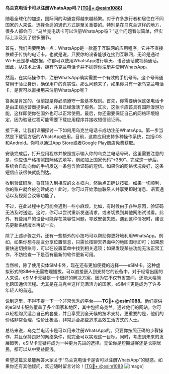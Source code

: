 **乌兰克电话卡可以注册WhatsApp吗？[[TG💪+ @esim1088](https://t.me/s/esim1088)]**

随着全球化的加速，国际间的沟通变得越来越频繁。对于许多旅行者和居住在不同国家的人来说，选择合适的通讯方式是至关重要的。特别是在乌克兰这样的地方，很多人都会问：“乌兰克电话卡可以注册WhatsApp吗？”这个问题看似简单，但实际上涉及到了很多细节。

首先，我们需要明确一点：WhatsApp是一款基于互联网的应用程序，它并不直接依赖于传统的电话卡。也就是说，只要你的设备能够连接到互联网，无论是通过Wi-Fi还是移动数据，你都可以使用WhatsApp进行聊天、语音通话或视频通话。因此，从技术上讲，拥有乌克兰电话卡并不妨碍你注册并使用WhatsApp。

然而，在实际操作中，注册WhatsApp确实需要一个有效的手机号码。这个号码通常用于验证身份，确保用户的真实性。那么问题来了，如果你只有一张乌克兰电话卡，是否可以直接用来注册WhatsApp呢？

答案是肯定的，但前提是你必须遵守一些基本规则。首先，你需要确保这张电话卡是由正规运营商提供的，并且已经激活了服务。其次，这张卡应该具有国际漫游功能，这样即使你在国外也可以正常使用。最后，你还需要保证自己的网络环境稳定，因为验证过程可能需要下载应用程序并接收短信验证码。

接下来，让我们详细探讨一下如何用乌克兰电话卡成功注册WhatsApp。第一步当然是下载官方版的WhatsApp应用。目前，这款应用支持多种操作系统，包括iOS和Android。你可以通过App Store或者Google Play商店免费获取。

安装完成后，打开应用程序并按照提示输入你的乌克兰电话号码。这里需要注意的是，你应该严格按照国际格式填写，例如加上国家代码“+380”。完成这一步后，系统会自动向你的手机发送一条包含验证码的短信。如果你的网络状况良好，这条短信应该很快就能到达。

收到验证码后，将其输入到相应的文本框内，然后点击确认按钮。如果一切顺利，你的账户就会被创建成功！此时，你可以开始添加联系人并享受即时消息、语音通话以及视频会议等功能了。

不过，在此过程中也可能会遇到一些小麻烦。比如，有时候由于各种原因，验证码无法及时送达。这时，你可以尝试重新发送请求，或者切换到其他网络试试看。此外，有些用户的设备可能存在兼容性问题，导致安装失败。遇到这种情况时，建议先更新系统版本再试一次。

除了上述步骤之外，还有一些额外的小技巧可以帮助你更好地利用WhatsApp。例如，如果你想与朋友分享位置信息，只需长按聊天界面中的地图图标即可；如果想要快速切换账号，可以在设置菜单中找到相关选项；如果发现某些功能无法正常工作，不妨检查一下是否有最新的软件更新可用。

当然啦，除了使用实体SIM卡外，现在还有更加便捷的选择——eSIM卡。这种虚拟形式的SIM卡无需物理插拔，可以直接嵌入到支持它的设备中。对于经常出国的人来说，eSIM卡无疑是一个很好的解决方案，因为它不仅节省空间，还能大幅简化跨国通信流程。尤其是在乌克兰这样充满活力的国家，eSIM卡更是成为了许多年轻人的首选。

说到这里，不得不提一下一个非常优秀的平台——**TG💪+ @esim1088**。他们提供的eSIM卡服务覆盖了多个国家和地区，其中包括乌克兰。通过他们的网站，你可以轻松购买适合自己的套餐，并且享受到全天候的技术支持。更重要的是，他们的价格非常合理，性价比极高，非常适合那些追求高效生活方式的人士。

总结来说，乌克兰电话卡是可以用来注册WhatsApp的。只要你按照正确的步骤操作，并且保持良好的网络条件，就完全可以实现这一目标。同时，考虑到未来的发展趋势，eSIM卡无疑将成为一种更为先进的选择。无论你是短期游客还是长期居民，都可以从中受益匪浅。

希望这篇文章能解答大家关于“乌兰克电话卡是否可以注册WhatsApp”的疑惑。如果你还有其他疑问，欢迎随时留言讨论！[[TG💪+ @esim1088](https://t.me/s/esim1088) ![Image](https://i.postimg.cc/4NQfJmqS/Snipaste-2025-05-13-00-14-12.png)]